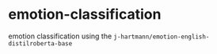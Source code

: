 # emotion-classification
emotion classification using the `j-hartmann/emotion-english-distilroberta-base` 
